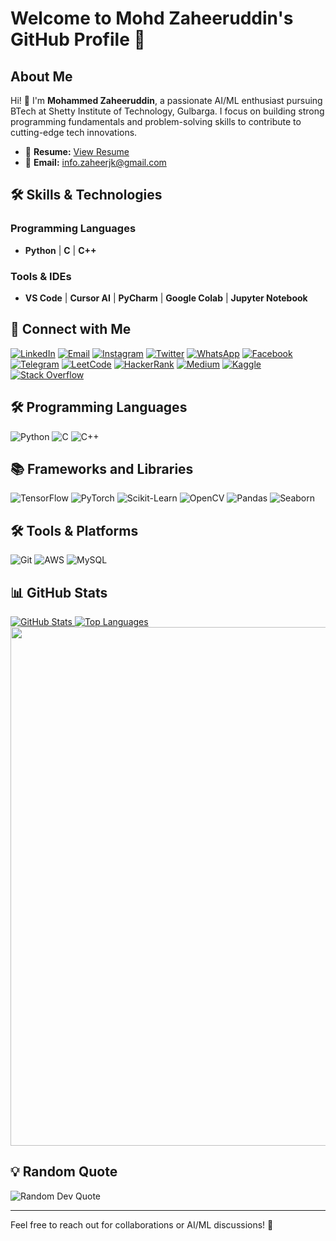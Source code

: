 # Welcome to Mohd Zaheeruddin's GitHub Profile 👋

## About Me

Hi! 👋 I'm **Mohammed Zaheeruddin**, a passionate AI/ML enthusiast pursuing BTech at Shetty Institute of Technology, Gulbarga. I focus on building strong programming fundamentals and problem-solving skills to contribute to cutting-edge tech innovations.

- 📄 **Resume:** [View Resume](https://drive.google.com/file/d/1BRFUtJcT4DIlglCIl9-tNWP7xesfsd3y/view?usp=drivesdk)
- 📧 **Email:** [info.zaheerjk@gmail.com](mailto:info.zaheerjk@gmail.com)

## 🛠️ Skills & Technologies

### Programming Languages
- **Python** | **C** | **C++**

### Tools & IDEs
- **VS Code** | **Cursor AI** | **PyCharm** | **Google Colab** | **Jupyter Notebook**

## 🤝 Connect with Me

[![LinkedIn](https://img.shields.io/badge/LinkedIn-Connect-blue?logo=linkedin)](https://linkedin.com/in/zaheerjk/)
[![Email](https://img.shields.io/badge/Email-Contact-red?logo=gmail)](mailto:info.zaheerjk@gmail.com)
[![Instagram](https://img.shields.io/badge/Instagram-Follow-purple?logo=instagram)](https://instagram.com/md_zaheer_jk)
[![Twitter](https://img.shields.io/badge/Twitter-Follow-blue?logo=twitter)](https://twitter.com/zaheer_jk)
[![WhatsApp](https://img.shields.io/badge/WhatsApp-Chat-green?logo=whatsapp)](https://wa.me/918762194761)
[![Facebook](https://img.shields.io/badge/Facebook-Follow-blue?logo=facebook)](https://www.facebook.com/profile.php?id=61566826091099&mibextid=ZbWKwL)
[![Telegram](https://img.shields.io/badge/Telegram-Message-blue?logo=telegram)](https://t.me/zaheerjk)
[![LeetCode](https://img.shields.io/badge/LeetCode-Profile-orange?logo=leetcode)](https://leetcode.com/wdfrt8wrks)
[![HackerRank](https://img.shields.io/badge/HackerRank-Profile-green?logo=hackerrank)](https://www.hackerrank.com/info_zaheerjk)
[![Medium](https://img.shields.io/badge/Medium-Read-black?logo=medium)](https://medium.com/@info.zaheerjk)
[![Kaggle](https://img.shields.io/badge/Kaggle-Profile-blue?logo=kaggle)](https://www.kaggle.com/zaheerjk)
[![Stack Overflow](https://img.shields.io/badge/Stack%20Overflow-Profile-orange?logo=stackoverflow)](https://stackoverflow.com/users/28573007/zaheer-jk)

## 🛠️ Programming Languages

![Python](https://img.shields.io/badge/Python-3776AB?logo=python&logoColor=white)
![C](https://img.shields.io/badge/C-00599C?logo=c&logoColor=white)
![C++](https://img.shields.io/badge/C%2B%2B-00599C?logo=c%2B%2B&logoColor=white)

## 📚 Frameworks and Libraries

![TensorFlow](https://img.shields.io/badge/TensorFlow-FF6F00?logo=tensorflow&logoColor=white)
![PyTorch](https://img.shields.io/badge/PyTorch-EE4C2C?logo=pytorch&logoColor=white)
![Scikit-Learn](https://img.shields.io/badge/Scikit--Learn-F7931E?logo=scikit-learn&logoColor=white)
![OpenCV](https://img.shields.io/badge/OpenCV-5C3EE8?logo=opencv&logoColor=white)
![Pandas](https://img.shields.io/badge/Pandas-150458?logo=pandas&logoColor=white)
![Seaborn](https://img.shields.io/badge/Seaborn-4B8BBE?logo=seaborn&logoColor=white)

## 🛠 Tools & Platforms

![Git](https://img.shields.io/badge/Git-F05032?logo=git&logoColor=white)
![AWS](https://img.shields.io/badge/AWS-232F3E?logo=amazon-aws&logoColor=white)
![MySQL](https://img.shields.io/badge/MySQL-4479A1?logo=mysql&logoColor=white)

## 📊 GitHub Stats

<a href="https://github.com/mdzaheerjk/github-stats">
  <img src="https://github-readme-stats.vercel.app/api?username=mdzaheerjk&show_icons=true&theme=nightowl" alt="GitHub Stats" />
  <img src="https://github-readme-stats.vercel.app/api/top-langs/?username=mdzaheerjk&theme=nightowl&layout=compact" alt="Top Languages" />
</a>
<img width="830" src="https://github-readme-activity-graph.vercel.app/graph?username=mdzaheerjk&bg_color=21232a&color=a8eeff&line=61dafb&point=f0fcff&area=true&hide_border=false" />

## 💡 Random Quote

![Random Dev Quote](https://quotes-github-readme.vercel.app/api?type=horizontal&theme=radical)

---

Feel free to reach out for collaborations or AI/ML discussions! 🚀
